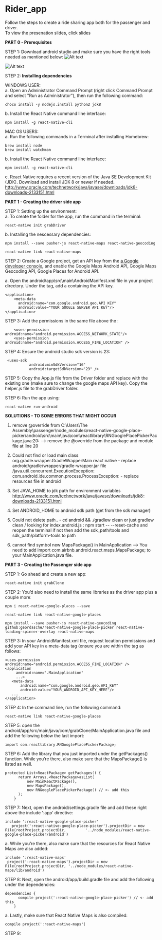 # Rider_app

Follow the steps to create a ride sharing app both for the passenger and driver. </br> 
To view the presenation slides, click slides </br> 

<b> PART 0 - Prerequisites </b>  

STEP 1: Download android studio and make sure you have the right tools needed as mentioned below:
![Alt text](https://d2mxuefqeaa7sj.cloudfront.net/s_6E04D0395F3E9633E1AA8A9CFF9F8EA297AF4AA1392D072366B2CFB9DE43A3C7_1500610476380_Screen+Shot+2017-07-20+at+3.34.11+PM.png "Optional Title") 

![Alt text](https://blog.pusher.com/wp-content/uploads/2017/08/creating-ride-booking-app-react-native-pusher-sdk-tools.png
 "Optional Title")  
 
 STEP 2: <b>Installing dependencies</b> </br>

WINDOWS USER: </br>
a. Open an Administrator Command Prompt (right click Command Prompt and select "Run as Administrator"), then run the following command: 
```
choco install -y nodejs.install python2 jdk8 
``` 

b. Install the React Native command line interface: 
```
npm install -g react-native-cli 
```

MAC OS USERS: </br>
a. Run the following commands in a Terminal after installing Homebrew:  
```
brew install node
brew install watchman
``` 

b. Install the React Native command line interface:  
```
npm install -g react-native-cli
``` 
c. React Native requires a recent version of the Java SE Development Kit (JDK). Download and install JDK 8 or newer if needed. http://www.oracle.com/technetwork/java/javase/downloads/jdk8-downloads-2133151.html


<b> PART 1 - Creating the driver side app </b>  

STEP 1: Setting up the environment:  
   a. To create the folder for the app, run the command in the terminal:
``` 
react-native init grabDriver
```   

   b. Installing the nescessary dependencies: 
``` 
npm install --save pusher-js react-native-maps react-native-geocoding
```
```
react-native link react-native-maps
```  

STEP 2: Create a Google project, get an API key from the [ a Google developer console](https://console.cloud.google.com/), and enable the Google Maps Android API,  Google Maps Geocoding API, Google Places for Android API.   
    
   a. Open the android\app\src\main\AndroidManifest.xml file in your project directory. Under the <application> tag, add a <meta-data> containing the API key.  
   
    <application>
        <meta-data
          android:name="com.google.android.geo.API_KEY"
          android:value="YOUR GOOGLE SERVER API KEY"/>
    </application>

STEP 3: Add the permissions in the same file above the <application>: 
``` 
    <uses-permission android:name="android.permission.ACCESS_NETWORK_STATE"/>
    <uses-permission android:name="android.permission.ACCESS_FINE_LOCATION" /> 
```
 
 
 STEP 4: Ensure the android studio sdk version is 23: 
 
 ```
  <uses-sdk
            android:minSdkVersion="16"
            android:targetSdkVersion="23" />
``` 

STEP 5: Copy the App.js file from the Driver folder and replace with the existing one (make sure to change the google maps API key). Copy the helper.js file to the grabDriver folder. 

STEP 6: Run the app using: 
```
react-native run-android 
``` 

<b>SOLUTIONS - TO SOME ERRORS THAT MIGHT OCCUR</b>  

1. remove @override from
C:\Users\The Assembly\passenger\node_modules\react-native-google-place-picker\android\src\main\java\com\reactlibrary\RNGooglePlacePickerPackage.java:20: --> remove the @override from the package and module file at line 20

2. Could not find or load main class org.gradle.wrapper.GradleWrapperMain react native - replace android/gradle/wrapper/gradle-wrapper.jar file
 /java.util.concurrent.ExecutionException: com.android.ide.common.process.ProcessException: - replace resources file in android 
 
3. Set JAVA_HOME to jdk path for environment variables
http://www.oracle.com/technetwork/java/javase/downloads/jdk8-downloads-2133151.html

4. Set ANDROID_HOME to android sdk path (get from the sdk manager) 

5. Could not delete path.. - cd android && ./gradlew clean or just gradlew clean
 / looking for index.android.js : npm start -- --reset-cache and reopen the terminal
if not then add the sdk_path/tools and sdk_path/platform-tools to path  

6. cannot find symbol new MapsPackage() in MainApplication --> You need to add import com.airbnb.android.react.maps.MapsPackage; to your MainApplication.java file. 


<b> PART 3 - Creating the Passenger side app</b> 
 
 STEP 1: Go ahead and create a new app: 
 ```
 react-native init grabClone 
 ```
 
 STEP 2: You’d also need to install the same libraries as the driver app plus a couple more: 
 ```
 npm i react-native-google-places --save
 
react-native link react-native-google-places

 npm install --save pusher-js react-native-geocoding github:geordasche/react-native-google-place-picker react-native-loading-spinner-overlay react-native-maps 
 ```  
 
 STEP 3: In your AndroidManifest.xml file, request location permissions and add your API key in a meta-data tag (ensure you are within the <application> tag as follows: 
 ```
 <uses-permission android:name="android.permission.ACCESS_FINE_LOCATION" />
<application
      android:name=".MainApplication"
      ...>
	<meta-data
		android:name="com.google.android.geo.API_KEY"
		android:value="YOUR_ANDROID_API_KEY_HERE"/>
	...
</application> 
 ```
	
STEP 4: In the command line, run the following command: 
```
react-native link react-native-google-places 
```

STEP 5: open the android/app/src/main/java/com/grabClone/MainApplication.java file and add the following below the last import: 
```
import com.reactlibrary.RNGooglePlacePickerPackage; 
```

STEP 6: Add the library that you just imported under the getPackages() function. While you’re there, also make sure that the MapsPackage() is listed as well.
```
protected List<ReactPackage> getPackages() {
      return Arrays.<ReactPackage>asList(
          new MainReactPackage(),
          new MapsPackage(),
          new RNGooglePlacePickerPackage() // <- add this
      );
    } 
 ``` 
 
 STEP 7: Next, open the android/settings.gradle file and add these right above the include ':app' directive: 
 ```
 include ':react-native-google-place-picker'
    project(':react-native-google-place-picker').projectDir = new File(rootProject.projectDir,         '../node_modules/react-native-google-place-picker/android') 
```
   a. While you’re there, also make sure that the resources for React Native Maps are also added: 
   ```
   include ':react-native-maps'
    project(':react-native-maps').projectDir = new File(rootProject.projectDir, '../node_modules/react-native-maps/lib/android') 
```
 
STEP 8: Next, open the android/app/build.gradle file and add the following under the dependencies: 
```
dependencies {
      compile project(':react-native-google-place-picker') // <- add this
    } 
```
   a. Lastly, make sure that React Native Maps is also compiled: 
   ```
   compile project(':react-native-maps')
   ```
 
 STEP 9: 


